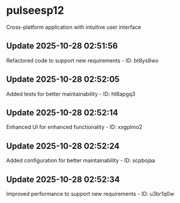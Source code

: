 # pulseesp12
Cross-platform application with intuitive user interface

## Update 2025-10-28 02:51:56
Refactored code to support new requirements - ID: bt8ys8wo


## Update 2025-10-28 02:52:05
Added tests for better maintainability - ID: ht8apgq3


## Update 2025-10-28 02:52:14
Enhanced UI for enhanced functionality - ID: xxgplmo2


## Update 2025-10-28 02:52:24
Added configuration for better maintainability - ID: scpbojaa


## Update 2025-10-28 02:52:34
Improved performance to support new requirements - ID: u3br1q0w

